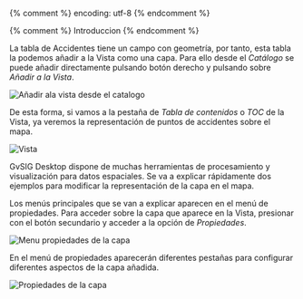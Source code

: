 {% comment %} encoding: utf-8 {% endcomment %}

{% comment %} Introduccion {% endcomment %}

La tabla de Accidentes tiene un campo con geometría, por tanto, 
esta tabla la podemos añadir a la Vista como una capa. Para 
ello desde el *Catálogo* se puede añadir directamente pulsando botón derecho y pulsando sobre *Añadir a la Vista*.

![Añadir ala vista desde el catalogo](introduccion_files/catalogo_menu_anadir_vista.png)

De esta forma, si vamos a la pestaña de *Tabla de contenidos* o 
*TOC* de la Vista, ya veremos la representación de puntos de 
accidentes sobre el mapa.

![Vista](introduccion_files/vista_1.png)

GvSIG Desktop dispone de muchas herramientas de procesamiento y 
visualización para datos espaciales. Se va a explicar rápidamente 
dos ejemplos para modificar la representación de la capa en el mapa. 

Los menús principales que se van a explicar aparecen en el menú 
de propiedades. Para acceder sobre la capa que aparece en la 
Vista, presionar con el botón secundario y acceder a la opción 
de *Propiedades*.

![Menu propiedades de la capa](introduccion_files/capa_menu_propiedades.png)

En el menú de propiedades aparecerán diferentes pestañas para configurar 
diferentes aspectos de la capa añadida.

![Propiedades de la capa](introduccion_files/propiedades_capa_1.png)

